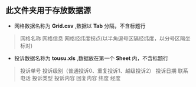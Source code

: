## 此文件夹用于存放数据源
* 网格数据名称为 **Grid.csv** ,数据以 **Tab** 分隔，不含标题行
> 网格名称 网格信息 网格经纬度拐点(以半角逗号区隔经纬度，以分号区隔坐标对)
* 投诉数据名称为 **tousu.xls** ,数据放在第一个 **Sheet** 内，不含标题行
> 投诉单号 投诉级别（普通投诉0、重复投诉1、越级投诉2） 投诉日期 联系电话 投诉类型 投诉内容 回复内容 纬度 经度